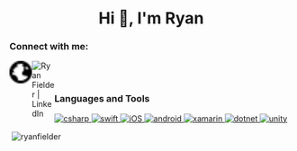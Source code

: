  <h1 align="center">Hi 👋, I'm Ryan</h1>

<h3 align="left">Connect with me:</h3>
<p align="left">

[<img align="left" alt="ryanfielder.co.uk" width="40px" src="https://raw.githubusercontent.com/iconic/open-iconic/master/svg/globe.svg" />][website]
[<img align="left" alt="Ryan Fielder | LinkedIn" width="40px" src="https://cdn.jsdelivr.net/npm/simple-icons@v3/icons/linkedin.svg" />][linkedin]
  
</p>
</br>

</br>

<h3 align="left">Languages and Tools</h3>
<p align="left"> 
<a href="https://www.w3schools.com/cs/" target="_blank"> <img src="https://raw.githubusercontent.com/simple-icons/simple-icons/develop/icons/csharp.svg" alt="csharp" width="40" height="40"/> </a>
</a> <a href="https://developer.apple.com/swift/" target="_blank"> <img src="https://raw.githubusercontent.com/simple-icons/simple-icons/521c96fd04b0ea93034db8715eda5a4de27a58bb/icons/swift.svg" alt="swift" width="40" height="40"/> </a>
<a href="https://apple.com/ios" target="_blank"> <img src="https://raw.githubusercontent.com/simple-icons/simple-icons/develop/icons/ios.svg" alt="iOS" width="40" height="40"/> </a> 
<a href="https://developer.android.com" target="_blank"> <img src="https://raw.githubusercontent.com/simple-icons/simple-icons/develop/icons/android.svg" alt="android" width="40" height="40"/> </a> 
<a href="https://dotnet.microsoft.com/apps/xamarin" target="_blank"> <img src="https://raw.githubusercontent.com/simple-icons/simple-icons/521c96fd04b0ea93034db8715eda5a4de27a58bb/icons/xamarin.svg" alt="xamarin" width="40" height="40"/> </a> 
<a href="https://dotnet.microsoft.com/" target="_blank"> <img src="https://raw.githubusercontent.com/simple-icons/simple-icons/develop/icons/dotnet.svg" alt="dotnet" width="40" height="40"/> </a> 
<a href="https://unity.com/" target="_blank"> <img src="https://raw.githubusercontent.com/simple-icons/simple-icons/521c96fd04b0ea93034db8715eda5a4de27a58bb/icons/unity.svg" alt="unity" width="40" height="40"/> </a> 


</p>




<p>&nbsp;<img align="center" src="https://github-readme-stats-ryanfielder.vercel.app/api?username=ryanfielder&count_private=true&show_icons=true&theme=dracula&locale=en" alt="ryanfielder" /></p>




[website]: https://ryanfielder.co.uk
[twitter]: https://twitter.com/ryan_fielder
[linkedin]: https://linkedin.com/in/ryanfielder

<!--
**RyanFielder/RyanFielder** is a ✨ _special_ ✨ repository because its `README.md` (this file) appears on your GitHub profile.

Here are some ideas to get you started:

- 🔭 I’m currently working on ...
- 🌱 I’m currently learning ...
- 👯 I’m looking to collaborate on ...
- 🤔 I’m looking for help with ...
- 💬 Ask me about ...
- 📫 How to reach me: ...
- 😄 Pronouns: ...
- ⚡ Fun fact: ...
-->

